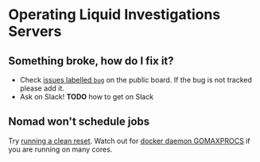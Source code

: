 # Operating Liquid Investigations Servers

## Something broke, how do I fix it?
* Check [issues labelled `bug`]() on the public board. If the bug is not tracked please add it.
* Ask on Slack! **TODO** how to get on Slack

[issues labelled `bug`]: https://github.com/orgs/liquidinvestigations/projects/1?card_filter_query=label%3Abug

## Nomad won't schedule jobs
Try [running a clean reset](https://github.com/liquidinvestigations/docs/wiki/Maintenance#clean-reset). Watch out for [docker daemon GOMAXPROCS](https://github.com/liquidinvestigations/cluster/blob/474f0fd4910bee7e70a1ad09771f9c8033d7d63e/examples/registry-systemd-override.conf#L3) if you are running on many cores.
